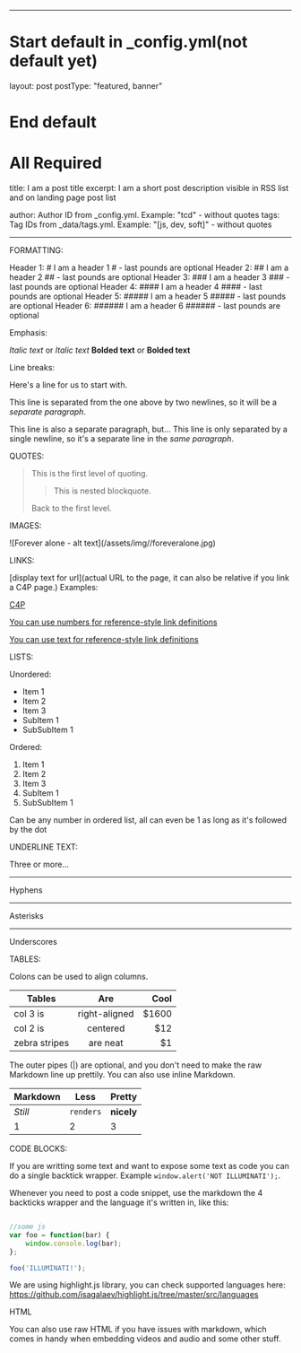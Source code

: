 
---
# Start default in _config.yml(not default yet)
layout: post
postType: "featured, banner"
# End default

# All Required
title: I am a post title
excerpt: I am a short post description visible in RSS list and on landing page post list

author: Author ID from _config.yml. Example: "tcd" - without quotes
tags: Tag IDs from _data/tags.yml. Example: "[js, dev, soft]" - without quotes

---


FORMATTING:


Header 1: # I am a header 1 # - last pounds are optional
Header 2: ## I am a header 2 ## - last pounds are optional
Header 3: ### I am a header 3 ### - last pounds are optional
Header 4: #### I am a header 4 #### - last pounds are optional
Header 5: ##### I am a header 5 ##### - last pounds are optional
Header 6: ###### I am a header 6 ###### - last pounds are optional

Emphasis:

*Italic text* or _Italic text_
**Bolded text** or __Bolded text__

Line breaks:

Here's a line for us to start with.

This line is separated from the one above by two newlines, so it will be a *separate paragraph*.

This line is also a separate paragraph, but...
This line is only separated by a single newline, so it's a separate line in the *same paragraph*.



QUOTES:


> This is the first level of quoting.
>
> > This is nested blockquote.
>
> Back to the first level.



IMAGES:


![Forever alone - alt text](/assets/img/<post file name>/foreveralone.jpg)



LINKS:


[display text for url](actual URL to the page, it can also be relative if you link a C4P page.)
Examples:

[C4P](http://coding4passion.org/)

[You can use numbers for reference-style link definitions][1]

[1]:http://coding4passion.org/

[You can use text for reference-style link definitions][some text]

[some text]:http://coding4passion.org/



LISTS:


Unordered:

* Item 1
* Item 2
* Item 3
 * SubItem 1
  * SubSubItem 1

Ordered:

1. Item 1
2. Item 2
3. Item 3
 31. SubItem 1
  311. SubSubItem 1

Can be any number in ordered list, all can even be 1 as long as it's followed by the dot



UNDERLINE TEXT:


Three or more...

---

Hyphens

***

Asterisks

___

Underscores



TABLES:


Colons can be used to align columns.

| Tables        | Are           | Cool  |
| ------------- |:-------------:| -----:|
| col 3 is      | right-aligned | $1600 |
| col 2 is      | centered      |   $12 |
| zebra stripes | are neat      |    $1 |

The outer pipes (|) are optional, and you don't need to make the raw Markdown line up prettily. You can also use inline Markdown.

Markdown | Less | Pretty
--- | --- | ---
*Still* | `renders` | **nicely**
1 | 2 | 3



CODE BLOCKS:


If you are writting some text and want to expose some text as code you can do a single backtick wrapper. Example `window.alert('NOT ILLUMINATI');`.

Whenever you need to post a code snippet, use the markdown the 4 backticks wrapper and
the language it's written in, like this:


````javascript

//some js
var foo = function(bar) {
	window.console.log(bar);
};

foo('ILLUMINATI!');

````

We are using highlight.js library, you can check supported languages here:
https://github.com/isagalaev/highlight.js/tree/master/src/languages



HTML


You can also use raw HTML if you have issues with markdown, which
comes in handy when embedding videos and audio and some other stuff.